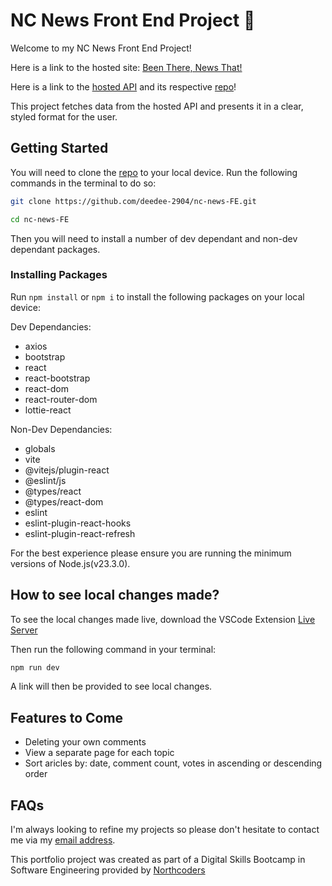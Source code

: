# NC News Front End Project  📰

Welcome to my NC News Front End Project!   

Here is a link to the hosted site: [Been There, News That!](https://been-there-news-that.netlify.app/)

Here is a link to the [hosted API](https://nc-news-0nn8.onrender.com/) and its respective [repo](https://github.com/deedee-2904/nc-news-BE.git)!  

This project fetches data from the hosted API and presents it in a clear, styled format for the user.

## Getting Started

You will need to clone the [repo](https://github.com/deedee-2904/nc-news-FE.git) to your local device.  Run the following commands in the terminal to do so:

```bash
git clone https://github.com/deedee-2904/nc-news-FE.git

cd nc-news-FE
```

Then you will need to install a number of dev dependant and non-dev dependant packages.

### Installing Packages

Run ```npm install``` or ```npm i``` to install the following packages on your local device:

Dev Dependancies:

- axios
- bootstrap
- react
- react-bootstrap
- react-dom
- react-router-dom
- lottie-react

Non-Dev Dependancies: 

- globals
- vite
- @vitejs/plugin-react
- @eslint/js
- @types/react
- @types/react-dom
- eslint
- eslint-plugin-react-hooks
- eslint-plugin-react-refresh


For the best experience please ensure you are running the minimum versions of Node.js(v23.3.0).

## How to see local changes made?

To see the local changes made live, download the VSCode Extension [Live Server](https://marketplace.visualstudio.com/items?itemName=ritwickdey.LiveServer)

Then run the following command in your terminal: 

```bash
npm run dev
```
A link will then be provided to see local changes.

## Features to Come

 - Deleting your own comments
 - View a separate page for each topic
 - Sort aricles by: date, comment count, votes in ascending or descending order

## FAQs

I'm always looking to refine my projects so please don't hesitate to contact me via my [email address](mailto:demaradarkwah@mail.com).

This portfolio project was created as part of a Digital Skills Bootcamp in Software Engineering provided by [Northcoders](https://northcoders.com/)
